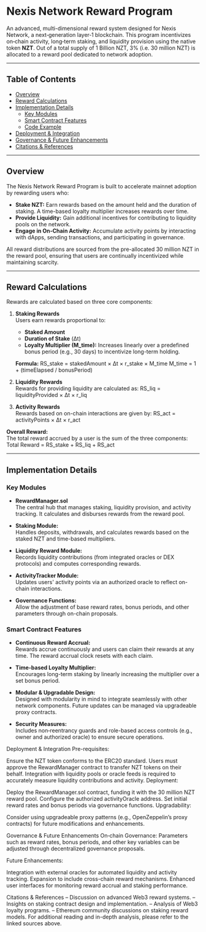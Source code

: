 # Nexis Network Reward Program

An advanced, multi-dimensional reward system designed for Nexis Network, a next‑generation layer‑1 blockchain. This program incentivizes on‑chain activity, long‑term staking, and liquidity provision using the native token **NZT**. Out of a total supply of 1 Billion NZT, 3% (i.e. 30 million NZT) is allocated to a reward pool dedicated to network adoption.

---

## Table of Contents

- [Overview](#overview)
- [Reward Calculations](#reward-calculations)
- [Implementation Details](#implementation-details)
  - [Key Modules](#key-modules)
  - [Smart Contract Features](#smart-contract-features)
  - [Code Example](#code-example)
- [Deployment & Integration](#deployment--integration)
- [Governance & Future Enhancements](#governance--future-enhancements)
- [Citations & References](#citations--references)

---

## Overview

The Nexis Network Reward Program is built to accelerate mainnet adoption by rewarding users who:

- **Stake NZT:** Earn rewards based on the amount held and the duration of staking. A time-based loyalty multiplier increases rewards over time.
- **Provide Liquidity:** Gain additional incentives for contributing to liquidity pools on the network.
- **Engage in On‑Chain Activity:** Accumulate activity points by interacting with dApps, sending transactions, and participating in governance.

All reward distributions are sourced from the pre-allocated 30 million NZT in the reward pool, ensuring that users are continually incentivized while maintaining scarcity.

---

## Reward Calculations

Rewards are calculated based on three core components:

1. **Staking Rewards**  
   Users earn rewards proportional to:
   - **Staked Amount**
   - **Duration of Stake** (Δt)
   - **Loyalty Multiplier (M_time):** Increases linearly over a predefined bonus period (e.g., 30 days) to incentivize long-term holding.

   **Formula:**
RS_stake = stakedAmount × Δt × r_stake × M_time M_time = 1 + (timeElapsed / bonusPeriod)


2. **Liquidity Rewards**  
Rewards for providing liquidity are calculated as:
RS_liq = liquidityProvided × Δt × r_liq


3. **Activity Rewards**  
Rewards based on on-chain interactions are given by:
RS_act = activityPoints × Δt × r_act


**Overall Reward:**  
The total reward accrued by a user is the sum of the three components:
Total Reward = RS_stake + RS_liq + RS_act


---

## Implementation Details

### Key Modules

- **RewardManager.sol**  
  The central hub that manages staking, liquidity provision, and activity tracking. It calculates and disburses rewards from the reward pool.

- **Staking Module:**  
  Handles deposits, withdrawals, and calculates rewards based on the staked NZT and time-based multipliers.

- **Liquidity Reward Module:**  
  Records liquidity contributions (from integrated oracles or DEX protocols) and computes corresponding rewards.

- **ActivityTracker Module:**  
  Updates users' activity points via an authorized oracle to reflect on-chain interactions.

- **Governance Functions:**  
  Allow the adjustment of base reward rates, bonus periods, and other parameters through on-chain proposals.

### Smart Contract Features

- **Continuous Reward Accrual:**  
  Rewards accrue continuously and users can claim their rewards at any time. The reward accrual clock resets with each claim.

- **Time-based Loyalty Multiplier:**  
  Encourages long-term staking by linearly increasing the multiplier over a set bonus period.

- **Modular & Upgradable Design:**  
  Designed with modularity in mind to integrate seamlessly with other network components. Future updates can be managed via upgradeable proxy contracts.

- **Security Measures:**  
  Includes non‑reentrancy guards and role-based access controls (e.g., owner and authorized oracle) to ensure secure operations.


Deployment & Integration
Pre-requisites:

Ensure the NZT token conforms to the ERC20 standard.
Users must approve the RewardManager contract to transfer NZT tokens on their behalf.
Integration with liquidity pools or oracle feeds is required to accurately measure liquidity contributions and activity.
Deployment:

Deploy the RewardManager.sol contract, funding it with the 30 million NZT reward pool.
Configure the authorized activityOracle address.
Set initial reward rates and bonus periods via governance functions.
Upgradability:

Consider using upgradeable proxy patterns (e.g., OpenZeppelin’s proxy contracts) for future modifications and enhancements.

Governance & Future Enhancements
On‑chain Governance:
Parameters such as reward rates, bonus periods, and other key variables can be adjusted through decentralized governance proposals.

Future Enhancements:

Integration with external oracles for automated liquidity and activity tracking.
Expansion to include cross-chain reward mechanisms.
Enhanced user interfaces for monitoring reward accrual and staking performance.


Citations & References
– Discussion on advanced Web3 reward systems.
– Insights on staking contract design and implementation.
– Analysis of Web3 loyalty programs.
– Ethereum community discussions on staking reward models.
For additional reading and in-depth analysis, please refer to the linked sources above.


